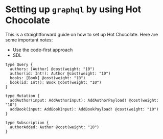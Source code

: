 # Setting up `graphql` by using Hot Chocolate
This is a straightforward guide on how to set up Hot Chocolate. Here are some important notes:
- Use the code-first approach
- SDL
```gql
type Query {
  authors: [Author] @cost(weight: "10")
  author(id: Int!): Author @cost(weight: "10")
  books: [Book] @cost(weight: "10")
  book(id: Int!): Book @cost(weight: "10")
}

type Mutation {
  addAuthor(input: AddAuthorInput): AddAuthorPayload! @cost(weight: "10")
  addBook(input: AddBookInput): AddBookPayload! @cost(weight: "10")
}

type Subscription {
  authorAdded: Author @cost(weight: "10")
}

```